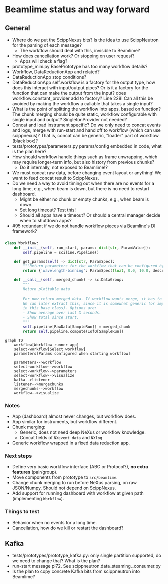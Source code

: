 # Beamlime status and way forward

## General

- Where do we put the ScippNexus bits?
  Is the idea to use ScippNeutron for the parsing of each message?
  - The workflow should deal with this, invisible to Beamlime?
- How does cancellation work?
  Or stopping on user request?
  - Apps will check a flag?
- prototype_mini.py BasePrototype has too many workflow details?
- Workflow, DataReductionApp and related?
- DataReductionApp stop conditions?
- DataReductionApp self.workflow is a factory for the output type, how does this interact with input/output pipes?
  Or is it a factory for the function that can make the output from the input? does workflow.constant_provider add to factory?
  Line 228!
  Can all this be avoided by making the workflow a callable that takes a single input?
- What is the point of splitting the workflow into apps, based on function?
  The chunk merging should be quite static, workflow configurable with single input and output?
  SingletonProvider not needed?
- Concat and load instrument specific?
  Do we only need to concat events and logs, merge with run-start and hand off to workflow (which can use scippnexus)?
  That is, concat can be generic, "loader" part of workflow (black box)?
- tests/prototypes/parameters.py params/config embedded in code, what is the plan here?
- How should workflow handle things such as frame unwrapping, which may require longer-term info, but also history from previous chunks?
  - Do it internally, not exposed to Beamlime!?
- We must concat raw data, before changing event layout or anything!
  We want to feed concat result to ScippNexus.
- Do we need a way to avoid timing out when there are no events for a long time, e.g., when beam is down, but there is no need to restart dashboard.
  - Might be either no chunk or empty chunks, e.g., when beam is down.
  - Set long timeout? Test this!
  - Should all apps have a timeout? Or should a central manager decide when to shutdown apps?
- #95 redundant if we do not handle workflow pieces via Beamline's DI framework?

###

```python
class Workflow:
    def __init__(self, run_start, params: dict[str, ParamValue]):
        self.pipeline = sciline.Pipeline()

    def get_params(self) -> dict[str, ParamSpec]:
        """Return parameters for the workflow that can be configured by a user."""
        return {'wavelength-binning': ParamSpec(float, 0.0, 10.0, description='Wavelength binning', default=0.1)}

    def __call__(self, merged_chunk) -> sc.DataGroup:
        """
        Return plottable data
        
        For now return merged data. If workflow wants merge, it has to do it itself.
        We can later extract this, since it is somewhat generic (or implement helpers
        in this base class). Options are:
        - Show average over last X seconds.
        - Show total since start.
        """ 
        self.pipeline[RawData[SampleRun]] = merged_chunk
        return self.pipeline.compute(IofQ[SampleRun])
```


```mermaid
graph TD
    workflow[Workflow runner app]
    select-workflow[Select workflow]
    parameters[Params configured when starting workflow]

    parameters-->workflow
    select-workflow-->workflow
    select-workflow-->parameters
    select-workflow-->visualize
    kafka-->listener
    listener-->mergechunks
    mergechunks-->workflow
    workflow-->visualize
```

### Notes

- App (dashboard) almost never changes, but workflow does.
- App similar for instruments, but workflow different.
- Chunk merging:
  - Generic, does not need deep NeXus or workflow knowledge.
  - Concat fields of `NXevent_data` and `NXlog`
- Generic workflow wrapped in a fixed data reduction app.

### Next steps

- Define very basic workflow interface (ABC or Protocol?), **no extra features** (pair/group).
- Move components from prototype to `src/beamlime`.
- Change chunk merging to run before NeXus parsing, on raw JSON/Numpy.
  Should not depend on ScippNexus.
- Add support for running dashboard with workflow at given path (implementing `Workflow`).

### Things to test

- Behavior when no events for a long time.
- Cancellation, how do we kill or restart the dashboard?

## Kafka

- tests/prototypes/prototype_kafka.py: only single partition supported, do we need to change that? What is the plan?
- run-start message pl72. See scippneutron.data_steaming._consumer.py
- Is the plan to copy concrete Kafka bits from scippneutron into Beamlime?
